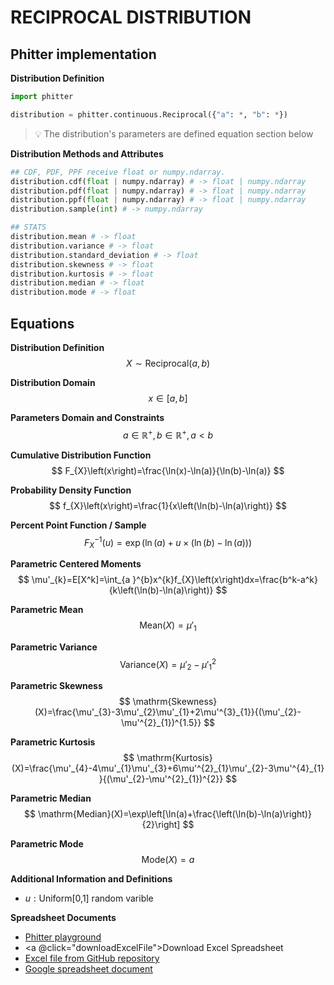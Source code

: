 # RECIPROCAL DISTRIBUTION

## Phitter implementation

**Distribution Definition**

```python
import phitter

distribution = phitter.continuous.Reciprocal({"a": *, "b": *})
```

> 💡 The distribution's parameters are defined equation section below

**Distribution Methods and Attributes**

```python
## CDF, PDF, PPF receive float or numpy.ndarray.
distribution.cdf(float | numpy.ndarray) # -> float | numpy.ndarray
distribution.pdf(float | numpy.ndarray) # -> float | numpy.ndarray
distribution.ppf(float | numpy.ndarray) # -> float | numpy.ndarray
distribution.sample(int) # -> numpy.ndarray

## STATS
distribution.mean # -> float
distribution.variance # -> float
distribution.standard_deviation # -> float
distribution.skewness # -> float
distribution.kurtosis # -> float
distribution.median # -> float
distribution.mode # -> float
```

## Equations

**Distribution Definition**
$$ X\sim\mathrm{Reciprocal}\left(a,b\right) $$

**Distribution Domain**
$$ x\in\left[a,b\right] $$

**Parameters Domain and Constraints**
$$ a\in\mathbb{R}^{+}, b\in\mathbb{R}^{+}, a < b $$

**Cumulative Distribution Function**
$$ F_{X}\left(x\right)=\frac{\ln(x)-\ln(a)}{\ln(b)-\ln(a)} $$

**Probability Density Function**
$$ f_{X}\left(x\right)=\frac{1}{x\left(\ln(b)-\ln(a)\right)} $$

**Percent Point Function / Sample**
$$ F^{-1}_{X}\left(u\right)=\exp(\ln(a)+u\times \left(\ln(b)-\ln(a)\right)) $$

**Parametric Centered Moments**
$$ \mu'_{k}=E[X^k]=\int_{a }^{b}x^{k}f_{X}\left(x\right)dx=\frac{b^k-a^k}{k\left(\ln(b)-\ln(a)\right)} $$

**Parametric Mean**
$$ \mathrm{Mean}(X)=\mu'_{1} $$

**Parametric Variance**
$$ \mathrm{Variance}(X)=\mu'_{2}-\mu'^{2}_{1} $$

**Parametric Skewness**
$$ \mathrm{Skewness}(X)=\frac{\mu'_{3}-3\mu'_{2}\mu'_{1}+2\mu'^{3}_{1}}{(\mu'_{2}-\mu'^{2}_{1})^{1.5}} $$

**Parametric Kurtosis**
$$ \mathrm{Kurtosis}(X)=\frac{\mu'_{4}-4\mu'_{1}\mu'_{3}+6\mu'^{2}_{1}\mu'_{2}-3\mu'^{4}_{1}}{(\mu'_{2}-\mu'^{2}_{1})^{2}} $$

**Parametric Median**
$$ \mathrm{Median}(X)=\exp\left[\ln(a)+\frac{\left(\ln(b)-\ln(a)\right)}{2}\right] $$

**Parametric Mode**
$$ \mathrm{Mode}(X)=a $$

**Additional Information and Definitions**
- $u:\text{Uniform[0,1] random varible}$

**Spreadsheet Documents**

-   [Phitter playground](https://phitter.io/distributions/continuous/reciprocal)
-   <a @click="downloadExcelFile">Download Excel Spreadsheet</a>
-   [Excel file from GitHub repository](https://github.com/phitterio/phitter-files/blob/main/continuous/reciprocal.xlsx)
-   [Google spreadsheet document](https://docs.google.com/spreadsheets/d/1ghFeCj8Q_hbpWqv9xXaNl1UKUe-5kOomZPWyI1JsoGA)

<script setup>
const downloadExcelFile = function() {
    const fileId = "reciprocal";
    const url = `https://raw.githubusercontent.com/phitterio/phitter-files/main/continuous/${fileId}.xlsx`;
    const link = document.createElement("a");
    link.href = url;
    link.setAttribute("download", `${fileId}.xlsx`);
    document.body.appendChild(link);
    link.click();
    document.body.removeChild(link);
};
</script>

<style module>
a {
  cursor: pointer;
}
</style>

    